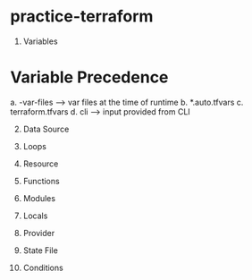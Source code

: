 # practice-terraform

1. Variables

# Variable Precedence
a. -var-files --> var files at the time of runtime
b. *.auto.tfvars
c. terraform.tfvars
d. cli --> input provided from CLI

2. Data Source 
3. Loops
3. Resource
4. Functions
5. Modules
6. Locals
7. Provider
8. State File

10. Conditions
